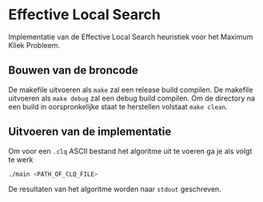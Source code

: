 # Effective Local Search
Implementatie van de Effective Local Search heuristiek voor het Maximum Kliek Probleem.
## Bouwen van de broncode

De makefile uitvoeren als `make` zal een release build compilen.
De makefile uitvoeren als `make debug` zal een debug build compilen.
Om de directory na een build in oorspronkelijke staat te herstellen volstaat `make clean`.

## Uitvoeren van de implementatie
Om voor een `.clq` ASCII bestand het algoritme uit te voeren ga je als volgt te werk

```bash
./main <PATH_OF_CLQ_FILE>
```

De resultaten van het algoritme worden naar `stdout` geschreven.